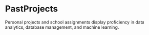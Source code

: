 # PastProjects
Personal projects and school assignments display proficiency in data analytics, database management, and machine learning. 
